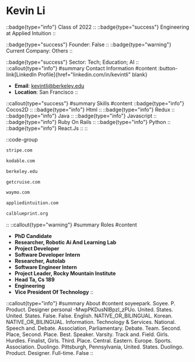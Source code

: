 # Kevin Li
::badge{type="info"}
Class of 2022
::
::badge{type="success"}
Engineering at Applied Intuition
::

::badge{type="success"}
Founder: False
::
::badge{type="warning"}
Current Company: Others
::

::badge{type="success"}
Sector: Tech; Education; AI
::
::callout{type="info"}
#summary
Contact Information
#content
:button-link[LinkedIn Profile]{href="linkedin.com/in/kevintli" blank}
- **Email**: kevintli@berkeley.edu
- **Location**: San Francisco
::

::callout{type="success"}
#summary
Skills
#content
::badge{type="info"}
Cocos2D
::
::badge{type="info"}
Html
::
::badge{type="info"}
Redux
::
::badge{type="info"}
Java
::
::badge{type="info"}
Javascript
::
::badge{type="info"}
Ruby On Rails
::
::badge{type="info"}
Python
::
::badge{type="info"}
React.Js
::
::

::code-group
```bash [Stripe]
stripe.com
```
```bash [Kodable]
kodable.com
```
```bash [UC Berkeley]
berkeley.edu
```
```bash [Cruise]
getcruise.com
```
```bash [Waymo]
waymo.com
```
```bash [Applied Intuition]
appliedintuition.com
```
```bash [Blueprint]
calblueprint.org
```
::
::callout{type="warning"}
#summary
Roles
#content
- **PhD Candidate**
- **Researcher, Robotic Ai And Learning Lab**
- **Project Developer**
- **Software Developer Intern**
- **Researcher, Autolab**
- **Software Engineer Intern**
- **Project Leader, Rocky Mountain Institute**
- **Head Ta, Cs 189**
- **Engineering**
- **Vice President Of Technology**
::

::callout{type="info"}
#summary
About
#content
soyeepark. Soyee. P. Product. Designer personal -MwpPKDusNlBpzI_zPUo. United. States. United. States. False. False. English. NATIVE_OR_BILINGUAL. Korean. NATIVE_OR_BILINGUAL. Information. Technology & Services. National. Speech and. Debate. Association, Parliamentary. Debate. Team. Second. Place, Second. Place. Best. Speaker. Varsity. Track and. Field. Girls. Hurdles. Finalist, Girls. Third. Place. Central. Eastern. Europe. Sports. Association. Duolingo. Pittsburgh, Pennsylvania, United. States. Duolingo. Product. Designer. Full-time. False
::

